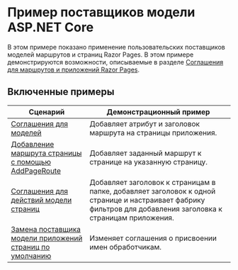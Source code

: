 # <a name="aspnet-core-model-providers-sample"></a>Пример поставщиков модели ASP.NET Core

В этом примере показано применение пользовательских поставщиков моделей маршрутов и страниц Razor Pages. В этом примере демонстрируются возможности, описываемые в разделе [Соглашения для маршрутов и приложений Razor Pages](https://docs.microsoft.com/aspnet/core/razor-pages/razor-pages-convention-features).

## <a name="examples-in-this-sample"></a>Включенные примеры

| Сценарий | Демонстрационный пример |
| -------- | ----------- |
| [Соглашения для моделей](https://docs.microsoft.com/aspnet/core/razor-pages/razor-pages-conventions#model-conventions) | Добавляет атрибут и заголовок маршрута на страницы приложения. |
| [Добавление маршрута страницы с помощью AddPageRoute](https://docs.microsoft.com/aspnet/core/razor-pages/razor-pages-conventions#configure-a-page-route) | Добавляет заданный маршрут к странице на указанную страницу. |
| [Соглашения для действий модели страниц](https://docs.microsoft.com/aspnet/core/razor-pages/razor-pages-conventions#page-model-action-conventions) | Добавляет заголовок к страницам в папке, добавляет заголовок к одной странице и настраивает фабрику фильтров для добавления заголовка к страницам приложения. |
| [Замена поставщика модели приложений страниц по умолчанию](https://docs.microsoft.com/aspnet/core/razor-pages/razor-pages-conventions#replace-the-default-page-app-model-provider) | Изменяет соглашения о присвоении имен обработчикам. |
